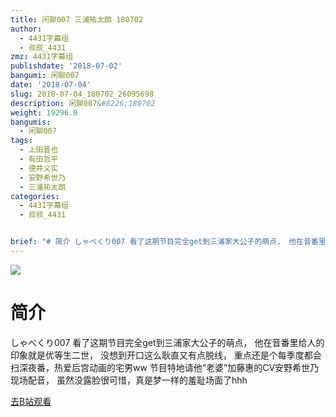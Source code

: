 ```yaml
---
title: 闲聊007 三浦祐太朗 180702
author:
  - 4431字幕组
  - 叔叔_4431
zmz: 4431字幕组
publishdate: '2018-07-02'
bangumi: 闲聊007
date: '2018-07-04'
slug: 2018-07-04_180702_26095698
description: 闲聊007&#8226;180702
weight: 19296.0
bangumis:
  - 闲聊007
tags:
  - 上田晋也
  - 有田哲平
  - 德井义实
  - 安野希世乃
  - 三浦祐太朗
categories:
  - 4431字幕组
  - 叔叔_4431


brief: "# 简介 しゃべくり007 看了这期节目完全get到三浦家大公子的萌点， 他在音番里给人的印象就是优等生二世， 没想到开口这么耿直又有点脱线， 重点还是个每季度都会扫深夜番，热爱后宫动画的宅男ww 节目特地请他“老婆”加藤惠的CV安野希世乃现场配音， 虽然没露脸很可惜，真是梦一样的羞耻场面了hhh"
---
```

![](https://i.imgur.com/vW0plDi.jpg)
# 简介  
しゃべくり007
看了这期节目完全get到三浦家大公子的萌点，
他在音番里给人的印象就是优等生二世，
没想到开口这么耿直又有点脱线，
重点还是个每季度都会扫深夜番，热爱后宫动画的宅男ww
节目特地请他“老婆”加藤惠的CV安野希世乃现场配音，
虽然没露脸很可惜，真是梦一样的羞耻场面了hhh  

[去B站观看](https://www.bilibili.com/video/av26095698/)
 
